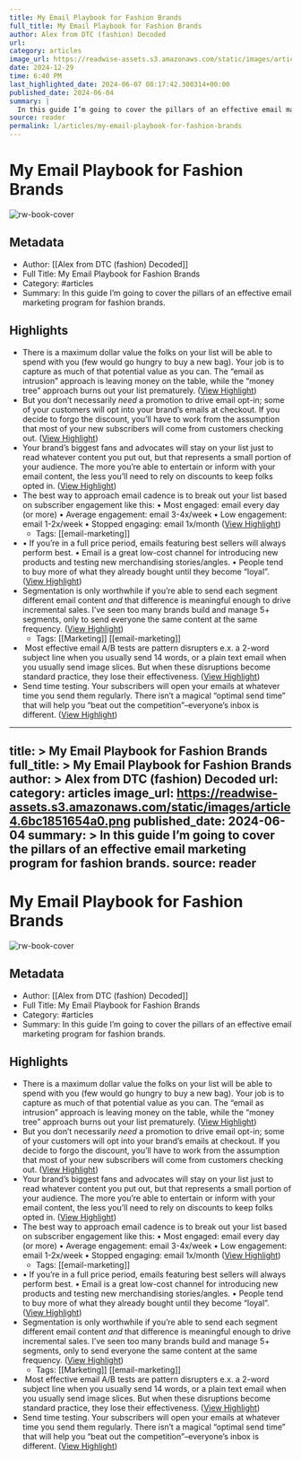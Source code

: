 ```yaml
---
title: My Email Playbook for Fashion Brands
full_title: My Email Playbook for Fashion Brands
author: Alex from DTC (fashion) Decoded
url: 
category: articles
image_url: https://readwise-assets.s3.amazonaws.com/static/images/article4.6bc1851654a0.png
date: 2024-12-29
time: 6:40 PM
last_highlighted_date: 2024-06-07 08:17:42.300314+00:00
published_date: 2024-06-04
summary: |
  In this guide I’m going to cover the pillars of an effective email marketing program for fashion brands.
source: reader
permalink: l/articles/my-email-playbook-for-fashion-brands
---
```

# My Email Playbook for Fashion Brands

![rw-book-cover](https://readwise-assets.s3.amazonaws.com/static/images/article4.6bc1851654a0.png)

## Metadata
- Author: [[Alex from DTC (fashion) Decoded]]
- Full Title: My Email Playbook for Fashion Brands
- Category: #articles
- Summary: In this guide I’m going to cover the pillars of an effective email marketing program for fashion brands.

## Highlights
- There is a maximum dollar value the folks on your list will be able to spend with you (few would go hungry to buy a new bag). Your job is to capture as much of that potential value as you can. The “email as intrusion” approach is leaving money on the table, while the “money tree” approach burns out your list prematurely. ([View Highlight](https://read.readwise.io/read/01hzrw4dk4hv8dghrzfbjg0h76))
- ​But you don’t necessarily *need* a promotion to drive email opt-in; some of your customers will opt into your brand’s emails at checkout. If you decide to forgo the discount, you’ll have to work from the assumption that most of your new subscribers will come from customers checking out. ([View Highlight](https://read.readwise.io/read/01hzrw730tzexwwbt1wepgk9rj))
- Your brand’s biggest fans and advocates will stay on your list just to read whatever content you put out, but that represents a small portion of your audience. The more you’re able to entertain or inform with your email content, the less you’ll need to rely on discounts to keep folks opted in. ([View Highlight](https://read.readwise.io/read/01hzrw7f6x7xsw36yhtfe71pv6))
- The best way to approach email cadence is to break out your list based on subscriber engagement like this:
  • Most engaged: email every day (or more)
  • Average engagement: email 3-4x/week
  • Low engagement: email 1-2x/week
  • Stopped engaging: email 1x/month ([View Highlight](https://read.readwise.io/read/01hzrw815xn0dz3rwtvv8atnng))
    - Tags: [[email-marketing]] 
- • If you’re in a full price period, emails featuring best sellers will always perform best.
  • Email is a great low-cost channel for introducing new products and testing new merchandising stories/angles.
  • People tend to buy more of what they already bought until they become “loyal”. ([View Highlight](https://read.readwise.io/read/01hzrw8z8mwj7pxq0v1hhkecex))
- ​Segmentation is only worthwhile if you’re able to send each segment different email content *and* that difference is meaningful enough to drive incremental sales. I’ve seen too many brands build and manage 5+ segments, only to send everyone the same content at the same frequency. ([View Highlight](https://read.readwise.io/read/01hzrwb7m5yh34jy783wnavdtw))
    - Tags: [[Marketing]] [[email-marketing]] 
- ​ 
  Most effective email A/B tests are pattern disrupters e.x. a 2-word subject line when you usually send 14 words, or a plain text email when you usually send image slices. But when these disruptions become standard practice, they lose their effectiveness. ([View Highlight](https://read.readwise.io/read/01hzrwca5chag2jwd7669vb1sy))
- Send time testing. Your subscribers will open your emails at whatever time you send them regularly. There isn’t a magical “optimal send time” that will help you “beat out the competition”–everyone’s inbox is different. ([View Highlight](https://read.readwise.io/read/01hzrwcs52k0vf6ayvsh4hbc3s))


---
title: >
  My Email Playbook for Fashion Brands
full_title: >
  My Email Playbook for Fashion Brands
author: >
  Alex from DTC (fashion) Decoded
url: 
category: articles
image_url: https://readwise-assets.s3.amazonaws.com/static/images/article4.6bc1851654a0.png
published_date: 2024-06-04
summary: >
  In this guide I’m going to cover the pillars of an effective email marketing program for fashion brands.
source: reader
---
# My Email Playbook for Fashion Brands

![rw-book-cover](https://readwise-assets.s3.amazonaws.com/static/images/article4.6bc1851654a0.png)

## Metadata
- Author: [[Alex from DTC (fashion) Decoded]]
- Full Title: My Email Playbook for Fashion Brands
- Category: #articles
- Summary: In this guide I’m going to cover the pillars of an effective email marketing program for fashion brands.

## Highlights
- There is a maximum dollar value the folks on your list will be able to spend with you (few would go hungry to buy a new bag). Your job is to capture as much of that potential value as you can. The “email as intrusion” approach is leaving money on the table, while the “money tree” approach burns out your list prematurely. ([View Highlight](https://read.readwise.io/read/01hzrw4dk4hv8dghrzfbjg0h76))
- ​But you don’t necessarily *need* a promotion to drive email opt-in; some of your customers will opt into your brand’s emails at checkout. If you decide to forgo the discount, you’ll have to work from the assumption that most of your new subscribers will come from customers checking out. ([View Highlight](https://read.readwise.io/read/01hzrw730tzexwwbt1wepgk9rj))
- Your brand’s biggest fans and advocates will stay on your list just to read whatever content you put out, but that represents a small portion of your audience. The more you’re able to entertain or inform with your email content, the less you’ll need to rely on discounts to keep folks opted in. ([View Highlight](https://read.readwise.io/read/01hzrw7f6x7xsw36yhtfe71pv6))
- The best way to approach email cadence is to break out your list based on subscriber engagement like this:
  • Most engaged: email every day (or more)
  • Average engagement: email 3-4x/week
  • Low engagement: email 1-2x/week
  • Stopped engaging: email 1x/month ([View Highlight](https://read.readwise.io/read/01hzrw815xn0dz3rwtvv8atnng))
    - Tags: [[email-marketing]] 
- • If you’re in a full price period, emails featuring best sellers will always perform best.
  • Email is a great low-cost channel for introducing new products and testing new merchandising stories/angles.
  • People tend to buy more of what they already bought until they become “loyal”. ([View Highlight](https://read.readwise.io/read/01hzrw8z8mwj7pxq0v1hhkecex))
- ​Segmentation is only worthwhile if you’re able to send each segment different email content *and* that difference is meaningful enough to drive incremental sales. I’ve seen too many brands build and manage 5+ segments, only to send everyone the same content at the same frequency. ([View Highlight](https://read.readwise.io/read/01hzrwb7m5yh34jy783wnavdtw))
    - Tags: [[Marketing]] [[email-marketing]] 
- ​ 
  Most effective email A/B tests are pattern disrupters e.x. a 2-word subject line when you usually send 14 words, or a plain text email when you usually send image slices. But when these disruptions become standard practice, they lose their effectiveness. ([View Highlight](https://read.readwise.io/read/01hzrwca5chag2jwd7669vb1sy))
- Send time testing. Your subscribers will open your emails at whatever time you send them regularly. There isn’t a magical “optimal send time” that will help you “beat out the competition”–everyone’s inbox is different. ([View Highlight](https://read.readwise.io/read/01hzrwcs52k0vf6ayvsh4hbc3s))



